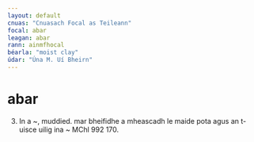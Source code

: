 ```yaml
---
layout: default
cnuas: "Cnuasach Focal as Teileann"
focal: abar
leagan: abar
rann: ainmfhocal 
béarla: "moist clay"
údar: "Úna M. Uí Bheirn"
---
```


# abar

3. In a ~, muddied. mar bheifidhe a mheascadh le maide pota
agus an t-uisce uilig ina ~ MChl 992 170. 
